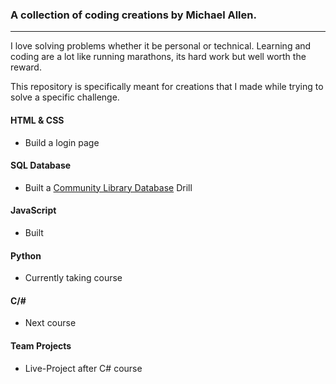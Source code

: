 ### A collection of coding creations by Michael Allen.
***

I love solving problems whether it be personal or technical. Learning and coding are a lot like running marathons, its hard work but well worth the reward.

This repository is specifically meant for creations that I made while trying to solve a specific challenge.

#### HTML & CSS

* Build a login page

#### SQL Database
* Built a [Community Library Database](SQL/) Drill

#### JavaScript
* Built

#### Python
* Currently taking course

#### C/#
* Next course

#### Team Projects
* Live-Project after C# course


